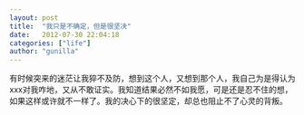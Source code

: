 ```yaml
---
layout: post
title:  "我只是不确定，但是很坚决"
date:   2012-07-30 22:04:18
categories: ["life"]
author: "gunilla"
---
```



有时候突来的迷茫让我猝不及防，想到这个人，又想到那个人，我自己为是得认为xxx对我咋地，又从不敢证实。我知道结果必然不如我愿，可是还是忍不住的想，如果这样或许就不一样了。我的决心下的很坚定，却总也阻止不了心灵的背叛。



